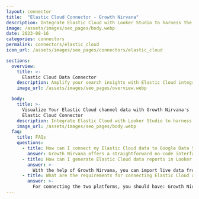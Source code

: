```yaml
---
layout: connector
title:  "Elastic Cloud Connector - Growth Nirvana"
description: Integrate Elastic Cloud with Looker Studio to harness the power of search insights for data-driven strategies.
image: /assets/images/seo_pages/body.webp
date: 2023-08-16
categories: connectors
permalink: connectors/elastic_cloud
icon_url: /assets/images/seo_pages/connectors/elastic_cloud

sections:
  overview:
    title: >-
      Elastic Cloud Data Connector
    description: Amplify your search insights with Elastic Cloud integration. Seamlessly blend Elastic Cloud's search data with Looker Studio's analytical prowess, transforming raw data into actionable insights that guide search strategies and operational decisions.
    image_url: /assets/images/seo_pages/overview.webp

  body:
    title: >-
      Visualize Your Elastic Cloud channel data with Growth Nirvana's
      Elastic Cloud Connector
    description: Integrate Elastic Cloud with Looker Studio to harness the power of search insights for data-driven strategies.
    image_url: /assets/images/seo_pages/body.webp
  faq:
    title: FAQs
    questions:
      - title: How can I connect my Elastic Cloud data to Google Data Studio/Looker Studio?
        answer: Growth Nirvana offers a straightforward no-code interface to connect to Elastic Cloud data sources.
      - title: How can I generate Elastic Cloud data reports in Looker Studio?
        answer: >-
          With the help of Growth Nirvana, you can import live data from Elastic Cloud into Looker Studio. These data can be viewed in charts, tables, and dashboards to generate branded reports that can be shared instantly.
      - title: What are the requirements for connecting Elastic Cloud and Looker Studio?
        answer: >-
          For connecting the two platforms, you should have: Growth Nirvana Account and Elastic Cloud Ads Account
---
```

